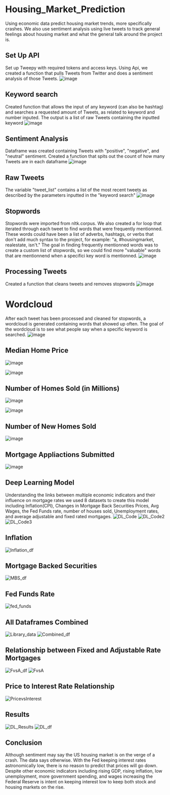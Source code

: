 # Housing_Market_Prediction
Using economic data predict housing market trends, more specifically crashes. We also use sentiment analysis using live tweets to track general feelings about housing market and what the general talk around the project is.

## Set Up API
Set up Tweepy with required tokens and access keys. Using Api, we created a function that pulls Tweets from Twitter and does a sentiment analysis of those Tweets. 
![image](https://user-images.githubusercontent.com/79224741/128447083-1a5219a8-487b-4ad1-aa8d-274aceba1b7e.png)

## Keyword search
Created function that allows the input of any keyword (can also be hashtag) and searches a requested amount of Tweets, as related to keyword and number inputed. The output is a list of raw Tweets containing the inputted keyword
![image](https://user-images.githubusercontent.com/79224741/128446635-89bed11c-6730-405c-955b-ba4ffb31f78a.png)

## Sentiment Analysis
Dataframe was created containing Tweets with "positive", "negative", and "neutral" sentiment. Created a function that spits out the count of how many Tweets are in each dataframe
![image](https://user-images.githubusercontent.com/79224741/128447909-65eabce9-8977-45e0-b0d7-452dd8b79d69.png)

## Raw Tweets
The variable "tweet_list" contains a list of the most recent tweets as described by the parameters inputted in the "keyword search"
![image](https://user-images.githubusercontent.com/79224741/128603472-0e05e889-6e52-40b3-9a78-1e0fac755956.png)

## Stopwords
Stopwords were imported from nltk.corpus. We also created a for loop that iterated through each tweet to find words that were frequently mentionned. These words could have been a list of adverbs, hashtags, or verbs that don't add much syntax to the project, for example: "a, #housingmarket, realestate, isn't." The goal in finding frequently mentionned words was to create a custom list of stopwords, so we could find more "valuable" words that are mentionnend when a specifici key word is mentionned.
![image](https://user-images.githubusercontent.com/79224741/128603651-793c7d3e-242a-406f-8785-3f292421a757.png)


## Processing Tweets
Created a function that cleans tweets and removes stopwords
![image](https://user-images.githubusercontent.com/79224741/128603706-cf6b9d12-49c0-4870-b5ae-75f8b68b39ed.png)


# Wordcloud
After each tweet has been processed and cleaned for stopwords, a wordcloud is generated containing words that showed up often. The goal of the wordcloud is to see what people say when a specific keyword is searched. 
![image](https://user-images.githubusercontent.com/79224741/128603774-fffd84fc-3d0a-40ff-a03b-c432531f670c.png)


## Median Home Price
![image](https://user-images.githubusercontent.com/79435102/129270329-b80357db-4ac6-40d6-a3cf-c7ce17ed0477.png)


![image](https://user-images.githubusercontent.com/79435102/129270548-7c1d566d-abef-4adf-a371-40d5f71c3e35.png)

## Number of Homes Sold (in Millions)

![image](https://user-images.githubusercontent.com/79435102/129270846-2ac17ddc-6144-4ceb-880f-e9d49d29c159.png)

![image](https://user-images.githubusercontent.com/79435102/129271079-d5b7bdf4-8601-4ecc-9f44-bbf54f14f050.png)


## Number of New Homes Sold

![image](https://user-images.githubusercontent.com/79435102/129275317-2603c4b1-73b6-4d26-b189-27f3a2190e79.png)


## Mortgage Appliactions Submitted 

![image](https://user-images.githubusercontent.com/79435102/129275424-a659d574-cabf-4694-be02-a6116b07e3a7.png)

## Deep Learning Model
Understanding the links between multiple economic indicators and their influence on mortgage rates we used 8 datasets
to create this model including Inflation(CPI), Changes in Mortgage Back Securities Prices, Avg Wages, the Fed Funds rate, 
number of houses sold, Unemployment rates, and average adjustable and fixed rated mortgages. 
![DL_Code](https://user-images.githubusercontent.com/78506291/129281775-9fc4dd1e-ac95-4465-b0cf-208cb5413248.PNG)
![DL_Code2](https://user-images.githubusercontent.com/78506291/129281895-5417bd8a-7e4c-41b1-a525-c79473ef92ec.PNG)
![DL_Code3](https://user-images.githubusercontent.com/78506291/129282024-6f5702f3-9d7d-4516-9d2f-2da6714fdd90.PNG)


## Inflation
![Inflation_df](https://user-images.githubusercontent.com/78506291/129278662-92913110-d544-4e80-a5e4-a5bf15997d96.PNG)

## Mortgage Backed Securities
![MBS_df](https://user-images.githubusercontent.com/78506291/129279024-f78471e8-9b1c-450b-9c38-85a81aed247e.PNG)

## Fed Funds Rate
![fed_funds](https://user-images.githubusercontent.com/78506291/129279069-ccb83cc2-d14c-41c7-ba19-29e3bd05accf.PNG)

## All Dataframes Combined
![Library_data](https://user-images.githubusercontent.com/78506291/129279760-c11b5cdf-cbd2-4679-b636-ca3b8368cd01.PNG)
![Combined_df](https://user-images.githubusercontent.com/78506291/129279318-ebb2c2ca-1263-4f1d-b87d-15de708c275b.PNG)

## Relationship between Fixed and Adjustable Rate Mortgages
![FvsA_df](https://user-images.githubusercontent.com/78506291/129279731-2e2323cc-b22e-498b-a5c3-f1772c1cee66.PNG)
![FvsA](https://user-images.githubusercontent.com/78506291/129279705-6423043b-8238-48d4-93af-56496ca0572c.PNG)

## Price to Interest Rate Relationship
![PricevsInterest](https://user-images.githubusercontent.com/78506291/129279929-20286908-9c5d-40d8-9054-3b92ce04a03a.PNG)



## Results
![DL_Results](https://user-images.githubusercontent.com/78506291/129279594-029a78bb-61c4-4c5c-9238-fe7d13ff21ee.PNG)
![DL_df](https://user-images.githubusercontent.com/78506291/129282211-06c9f959-b565-4718-9cb3-0a05d282b3b3.PNG)


## Conclusion
Although sentiment may say the US housing market is on the verge of a crash. The data says otherwise. With the Fed keeping 
interest rates astronomically low, there is no reason to predict that prices will go down. Despite other economic indicators 
including rising GDP, rising inflation, low unemployment, more government spending, and wages increasing the Federal Reserve 
is intent on keeping interest low to keep both stock and housing markets on the rise. 


